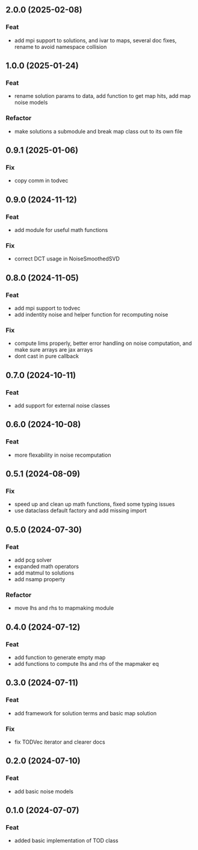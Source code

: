 ## 2.0.0 (2025-02-08)

### Feat

- add mpi support to solutions, and ivar to maps, several doc fixes, rename to avoid namespace collision

## 1.0.0 (2025-01-24)

### Feat

- rename solution params to data, add function to get map hits, add map noise models

### Refactor

- make solutions a submodule and break map class out to its own file

## 0.9.1 (2025-01-06)

### Fix

- copy comm in todvec

## 0.9.0 (2024-11-12)

### Feat

- add module for useful math functions

### Fix

- correct DCT usage in NoiseSmoothedSVD

## 0.8.0 (2024-11-05)

### Feat

- add mpi support to todvec
- add indentity noise and helper function for recomputing noise

### Fix

- compute lims properly, better error handling on noise computation, and make sure arrays are jax arrays
- dont cast in pure callback

## 0.7.0 (2024-10-11)

### Feat

- add support for external noise classes

## 0.6.0 (2024-10-08)

### Feat

- more flexability in noise recomputation

## 0.5.1 (2024-08-09)

### Fix

- speed up and clean up math functions, fixed some typing issues
- use dataclass default factory and add missing import

## 0.5.0 (2024-07-30)

### Feat

- add pcg solver
- expanded math operators
- add matmul to solutions
- add nsamp property

### Refactor

- move lhs and rhs to mapmaking module

## 0.4.0 (2024-07-12)

### Feat

- add function to generate empty map
- add functions to compute lhs and rhs of the mapmaker eq

## 0.3.0 (2024-07-11)

### Feat

- add framework for solution terms and basic map solution

### Fix

- fix TODVec iterator and clearer docs

## 0.2.0 (2024-07-10)

### Feat

- add basic noise models

## 0.1.0 (2024-07-07)

### Feat

- added basic implementation of TOD class
